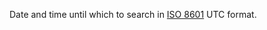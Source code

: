 Date and time until which to search in [ISO 8601](https://en.wikipedia.org/wiki/ISO_8601) UTC format.